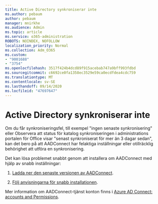 ```yaml
---
title: Active Directory synkroniserar inte
ms.author: pebaum
author: pebaum
manager: mnirkhe
ms.audience: Admin
ms.topic: article
ms.service: o365-administration
ROBOTS: NOINDEX, NOFOLLOW
localization_priority: Normal
ms.collection: Adm_O365
ms.custom:
- "9001688"
- "3754"
ms.openlocfilehash: 3517f424b4dcd89f915acebab747a9bff993fdbd
ms.sourcegitcommit: c6692ce0fa1358ec3529e59ca0ecdfdea4cdc759
ms.translationtype: MT
ms.contentlocale: sv-SE
ms.lasthandoff: 09/14/2020
ms.locfileid: "47697647"
---
```

# <a name="active-directory-not-syncing"></a>Active Directory synkroniserar inte

Om du får synkroniseringsfel, till exempel "ingen senaste synkronisering" eller Observera att status för katalog synkroniseringen i administrations portalen för Office visar "senast synkroniserat för mer än 3 dagar sedan", kan det bero på att AADConnect har felaktiga inställningar eller otillräcklig behörighet att utföra en synkronisering.  

Det kan lösa problemet snabbt genom att installera om AADConnect med hjälp av snabb inställningar:

1. [Ladda ner den senaste versionen av AADConnect](https://go.microsoft.com/fwlink/?LinkId=615771).

2. [Följ anvisningarna för snabb installationen](https://docs.microsoft.com/azure/active-directory/hybrid/how-to-connect-install-express).

Mer information om AADConnect-tjänst konton finns i [Azure AD Connect: accounts and Permissions](https://docs.microsoft.com/azure/active-directory/hybrid/reference-connect-accounts-permissions).
